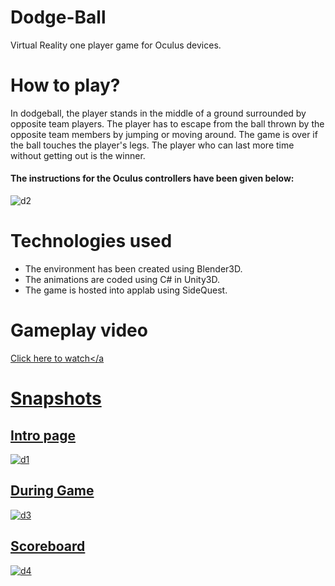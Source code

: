 # Dodge-Ball

Virtual Reality one player game for Oculus devices.

# How to play?

In dodgeball, the player stands in the middle of a ground surrounded by opposite team players. The player has to escape from the ball thrown by the opposite team members by jumping or moving around. The game is over if the ball touches the player's legs. The player who can last more time without getting out is the winner.

#### The instructions for the Oculus controllers have been given below:

![d2](https://user-images.githubusercontent.com/99459415/184813971-2a8fa927-f844-4f4e-ad72-759d1b01dbe0.jpg)


# Technologies used
 * The environment has been created using Blender3D.
 * The animations are coded using C# in Unity3D.
 * The game is hosted into applab using SideQuest.

# Gameplay video
 <a href="[https://www.google.com/](https://www.youtube.com/watch?v=dfQBrbTzKIg)" target="_blank">Click here to watch</a

# Snapshots

## Intro page
![d1](https://user-images.githubusercontent.com/99459415/184813982-05deb5d2-0dc0-4f84-97d4-e9a6ffed4a71.jpg)

## During Game
![d3](https://user-images.githubusercontent.com/99459415/184814219-a09a38bf-671c-4741-aee4-8b547a79888b.jpg)

## Scoreboard
![d4](https://user-images.githubusercontent.com/99459415/184814232-dc5521c9-ce8f-495f-b970-ba8bac084bbf.jpg)
